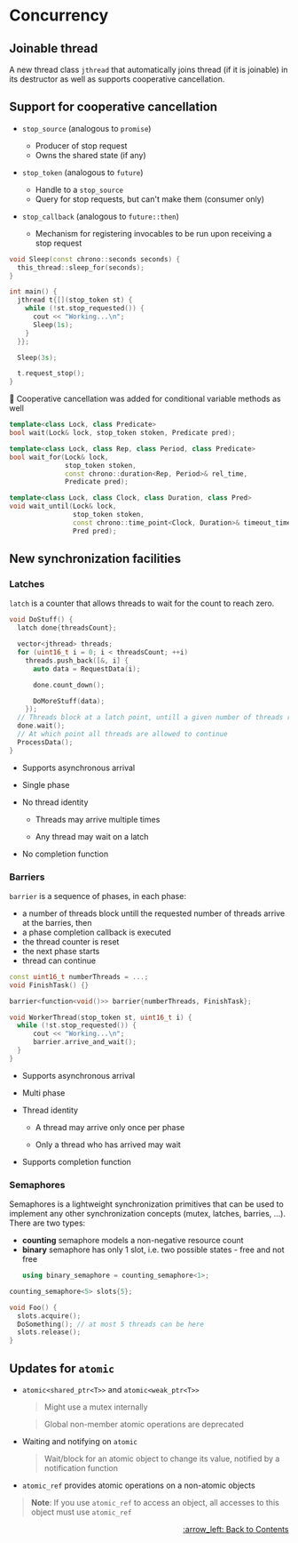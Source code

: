 # Concurrency

## Joinable thread

A new thread class `jthread` that automatically joins thread (if it is joinable)
in its destructor as well as supports cooperative cancellation.

## Support for cooperative cancellation

- `stop_source` (analogous to `promise`)
  - Producer of stop request
  - Owns the shared state (if any)

- `stop_token` (analogous to `future`)
  - Handle to a `stop_source`
  - Query for stop requests, but can't make them (consumer only)

- `stop_callback` (analogous to `future::then`)
  - Mechanism for registering invocables to be run upon receiving a stop request

```cpp
void Sleep(const chrono::seconds seconds) {
  this_thread::sleep_for(seconds);
}

int main() {
  jthread t{[](stop_token st) {
    while (!st.stop_requested()) {
      cout << "Working...\n";
      Sleep(1s);
    }
  }};

  Sleep(3s);

  t.request_stop();
}
```

:paperclip: Cooperative cancellation was added for conditional variable methods as well

```cpp
template<class Lock, class Predicate>
bool wait(Lock& lock, stop_token stoken, Predicate pred);

template<class Lock, class Rep, class Period, class Predicate>
bool wait_for(Lock& lock,
              stop_token stoken,
              const chrono::duration<Rep, Period>& rel_time,
              Predicate pred);

template<class Lock, class Clock, class Duration, class Pred>
void wait_until(Lock& lock,
                stop_token stoken,
                const chrono::time_point<Clock, Duration>& timeout_time,
                Pred pred);
```

## New synchronization facilities

  ### Latches

  `latch` is a counter that allows threads to wait for the count to reach zero.

  ```cpp
  void DoStuff() {
    latch done{threadsCount};

    vector<jthread> threads;
    for (uint16_t i = 0; i < threadsCount; ++i)
      threads.push_back([&, i] {
        auto data = RequestData(i);

        done.count_down();

        DoMoreStuff(data);
      });
    // Threads block at a latch point, untill a given number of threads reach the latch point
    done.wait();
    // At which point all threads are allowed to continue
    ProcessData();
  }
  ```

  - Supports asynchronous arrival

  - Single phase

  - No thread identity

    - Threads may arrive multiple times

    - Any thread may wait on a latch

  - No completion function

  ### Barriers
  
  `barrier` is a sequence of phases, in each phase:

  - a number of threads block untill the requested number of threads arrive at the barries, then
  - a phase completion callback is executed
  - the thread counter is reset
  - the next phase starts
  - thread can continue

  ```cpp
  const uint16_t numberThreads = ...;
  void FinishTask() {}

  barrier<function<void()>> barrier{numberThreads, FinishTask};

  void WorkerThread(stop_token st, uint16_t i) {
    while (!st.stop_requested()) {
        cout << "Working...\n";
        barrier.arrive_and_wait();
    }
  }
  ```

  - Supports asynchronous arrival

  - Multi phase

  - Thread identity

    - A thread may arrive only once per phase

    - Only a thread who has arrived may wait
    
  - Supports completion function

  ### Semaphores

  Semaphores is a lightweight synchronization primitives that can be used to implement any other synchronization concepts (mutex, latches, barries, ...). There are two types:
  - **counting** semaphore models a non-negative resource count
  - **binary** semaphore has only 1 slot, i.e. two possible states - free and not free
    ```cpp
    using binary_semaphore = counting_semaphore<1>;
    ```

  ```cpp
  counting_semaphore<5> slots{5};

  void Foo() {
    slots.acquire();
    DoSomething(); // at most 5 threads can be here
    slots.release();
  }
  ```

## Updates for `atomic`

- `atomic<shared_ptr<T>>` and `atomic<weak_ptr<T>>`

  > Might use a mutex internally

  > Global non-member atomic operations are deprecated

- Waiting and notifying on `atomic`

  > Wait/block for an atomic object to change its value, notified by a notification function

- `atomic_ref` provides atomic operations on a non-atomic objects

> **Note**: If you use `atomic_ref` to access an object, all accesses to this object must use `atomic_ref`

<p align="right"><a href="../README.md#contents">:arrow_left: Back to Contents</a></p>
